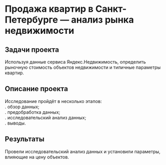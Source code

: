 # Продажа квартир в Санкт-Петербурге — анализ рынка недвижимости

## Задачи проекта
Используя данные сервиса Яндекс.Недвижимость, определить рыночную стоимость объектов недвижимости и типичные параметры квартир.

## Описание проекта 
Исследование пройдёт в несколько этапов:\
. обзор данных;\
. предобработка данных;\
. исследовательский анализ данных;\
. выводы.


## Результаты 
Провели исследовательский анализ данных и установили параметры, влияющие на цену объектов.




